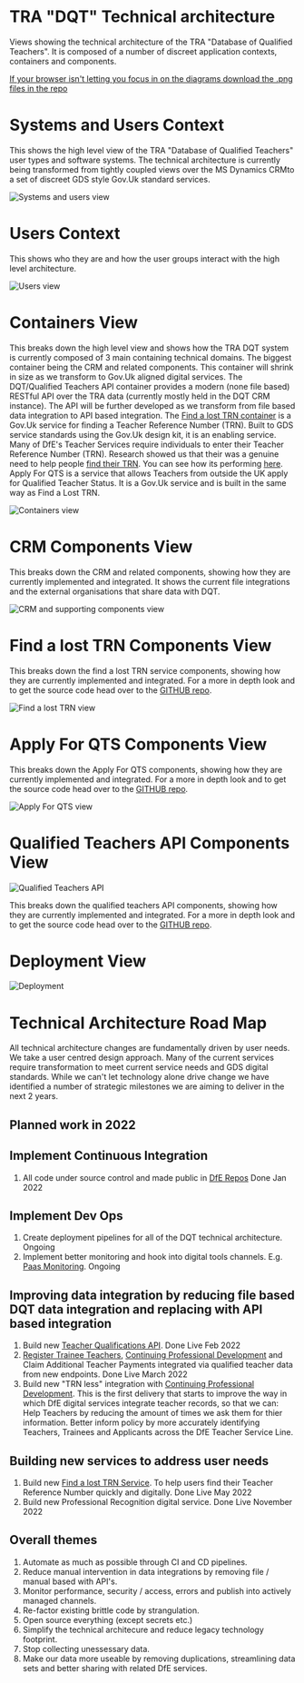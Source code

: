 # TRA "DQT" Technical architecture

Views showing the technical architecture of the TRA "Database of Qualified Teachers". It is composed of a number of discreet application contexts, containers and components.

[If your browser isn't letting you focus in on the diagrams download the .png files in the repo](https://github.com/DFE-Digital/database-of-qualified-teachers/tree/main/docs/images)

# Systems and Users Context
This shows the high level view of the TRA "Database of Qualified Teachers" user types and software systems. The technical architecture is currently being transformed from tightly coupled views over the MS Dynamics CRMto a set of discreet GDS style Gov.Uk standard services.

![Systems and users view](images/tra-system-context.jpg)


# Users Context

This shows who they are and how the user groups interact with the high level architecture.

![Users view](images/tra-user-context.jpg)

# Containers View

This breaks down the high level view and shows how the TRA DQT system is currently composed of 3 main containing technical domains. The biggest container being the CRM and related components. This container will shrink in size as we transform to Gov.Uk aligned digital services. The DQT/Qualified Teachers API container provides a modern (none file based) RESTful API over the TRA data (currently mostly held in the DQT CRM instance). The API will be further developed as we transform from file based data integration to API based integration. The [Find a lost TRN container](images/tra-components-find.jpg) is a Gov.Uk service for finding a Teacher Reference Number (TRN). Built to GDS service standards using the Gov.Uk design kit, it is an enabling service. Many of DfE's Teacher Services require individuals to enter their Teacher Reference Number (TRN). Research showed us that their was a genuine need to help people [find their TRN](https://find-a-lost-trn.education.gov.uk/start). You can see how its performing [here](https://find-a-lost-trn.education.gov.uk/performance). Apply For QTS is a service that allows Teachers from outside the UK apply for Qualified Teacher Status. It is a Gov.Uk service and is built in the same way as Find a Lost TRN.

![Containers view](images/tra-containers.jpg)

# CRM Components View

This breaks down the CRM and related components, showing how they are currently implemented and integrated. It shows the current file integrations and the external organisations that share data with DQT. 

![CRM and supporting components view](images/tra-components-crm.jpg)

# Find a lost TRN Components View

This breaks down the find a lost TRN service components, showing how they are currently implemented and integrated. For a more in depth look and to get the source code head over to the [GITHUB repo](https://github.com/DFE-Digital/find-a-lost-trn).

![Find a lost TRN view](images/tra-components-find.jpg)

# Apply For QTS Components View

This breaks down the Apply For QTS components, showing how they are currently implemented and integrated. For a more in depth look and to get the source code head over to the [GITHUB repo](https://github.com/DFE-Digital/apply-for-qualified-teacher-status).

![Apply For QTS view](images/tra-components-apply.jpg)

# Qualified Teachers API Components View

![Qualified Teachers API](images/tra-components-dqt-api.jpg)

This breaks down the qualified teachers API components, showing how they are currently implemented and integrated. For a more in depth look and to get the source code head over to the [GITHUB repo](https://github.com/DFE-Digital/qualified-teachers-api).

# Deployment View

![Deployment](images/tra-deployment.jpg)

# Technical Architecture Road Map
All technical architecture changes are fundamentally driven by user needs. We take a user centred design approach. Many of the current services require transformation to meet current service needs and GDS digital standards. While we can't let technology alone drive change we have identified a number of strategic milestones we are aiming to deliver in the next 2 years.

## Planned work in 2022
## Implement Continuous Integration
1. All code under source control and made public in [DfE Repos](https://github.com/orgs/DFE-Digital/teams/tra-digital/repositories) Done Jan 2022

## Implement Dev Ops
1. Create deployment pipelines for all of the DQT technical architecture. Ongoing
2. Implement better monitoring and hook into digital tools channels. E.g. [Paas Monitoring](https://github.com/DFE-Digital/tra-paas-monitoring). Ongoing

## Improving data integration by reducing file based DQT data integration and replacing with API based integration
1. Build new [Teacher Qualifications API](https://github.com/DFE-Digital/qualified-teachers-api). Done Live Feb 2022
2. [Register Trainee Teachers](https://www.register-trainee-teachers.education.gov.uk/), [Continuing Professional Development](https://manage-training-for-early-career-teachers.education.gov.uk/) and Claim Additional Teacher Payments integrated via qualified teacher data from new endpoints. Done Live March 2022
3. Build new "TRN less" integration with [Continuing Professional Development](https://manage-training-for-early-career-teachers.education.gov.uk/). This is the first delivery that starts to improve the way in which DfE digital services integrate teacher records, so that we can:
    Help Teachers by reducing the amount of times we ask them for thier information.
    Better inform policy by more accurately identifying Teachers, Trainees and Applicants across the DfE Teacher Service Line.

## Building new services to address user needs

1. Build new [Find a lost TRN Service](). To help users find their Teacher Reference Number quickly and digitally. Done Live May 2022
2. Build new Professional Recognition digital service. Done Live November 2022

## Overall themes

1. Automate as much as possible through CI and CD pipelines.
2. Reduce manual intervention in data integrations by removing file / manual based with API's.
3. Monitor performance, security / access, errors and publish into actively managed channels.
4. Re-factor existing brittle code by strangulation.
5. Open source everything (except secrets etc.)
6. Simplify the technical architecure and reduce legacy technology footprint.
7. Stop collecting unessessary data.
8. Make our data more useable by removing duplications, streamlining data sets and better sharing with related DfE services.